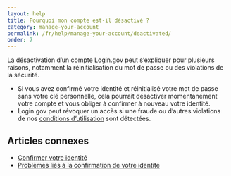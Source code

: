 ```yaml
---
layout: help
title: Pourquoi mon compte est-il désactivé ?
category: manage-your-account
permalink: /fr/help/manage-your-account/deactivated/
order: 7
---
```


La désactivation d’un compte Login.gov peut s’expliquer pour plusieurs raisons, notamment la réinitialisation du mot de passe ou des violations de la sécurité.

* Si vous avez confirmé votre identité et réinitialisé votre mot de passe sans votre clé personnelle, cela pourrait désactiver momentanément votre compte et vous obliger à confirmer à nouveau votre identité.
* Login.gov peut révoquer un accès si une fraude ou d’autres violations de nos [conditions d’utilisation](/fr/policy/rules-of-use/) sont détectées.

## Articles connexes

* [Confirmer votre identité](/fr/help/verify-your-identity/overview/)
* [Problèmes liés à la confirmation de votre identité](/fr/help/verify-your-identity/issues-verifying-my-personal-information/)
